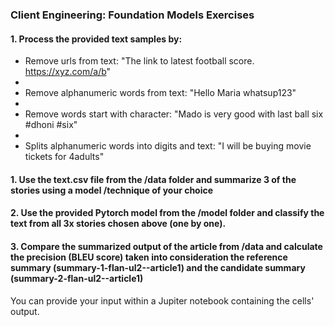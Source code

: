 ### Client Engineering: Foundation Models Exercises

#### 1. Process the provided text samples by:
- Remove urls from text: "The link to latest football score. https://xyz.com/a/b"
- 
- Remove alphanumeric words from text: "Hello Maria whatsup123"
- 
- Remove words start with character: "Mado is very good with last ball six #dhoni #six"
- 
- Splits alphanumeric words into digits and text: "I will be buying movie tickets for 4adults"

#### 1. Use the text.csv file from the /data folder and summarize 3 of the stories using a model /technique of your choice 
#### 2. Use the provided Pytorch model from the /model folder and classify the text from all 3x stories chosen above (one by one).
#### 3. Compare the summarized output of the article from /data and calculate the precision (BLEU score) taken into consideration the reference summary (summary-1-flan-ul2--article1) and the candidate summary (summary-2-flan-ul2--article1)

You can provide your input within a Jupiter notebook containing the cells' output.
